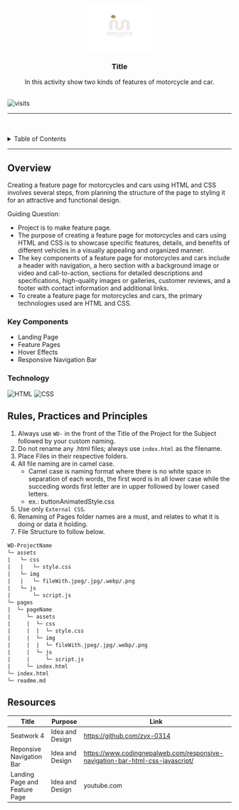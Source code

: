 <a name="readme-top">

<br/>

<br />
<div align="center">
  <a href="https://github.com/Seanmojica17">
    <img src="./assets/img/Brown Simple Interior Furniture Initial Logo.png" alt="Mojics" width="140" height="100">
  </a>

  <h3 align="center">Title</h3>
</div>

<div align="center">
  In this activity show two kinds of features of motorcycle and car.
</div>

<br />

![visits](https://visit-counter.vercel.app/counter.png?page=https%3A%2F%2Fgithub.com%2FSeanmojica17%2FWD-Seatwork.4&s=42&c=ff0026&bg=00000000&no=1&ff=electrolize&tb=&ta=)

---

<br />
<br />


<details>
  <summary>Table of Contents</summary>
  <ol>
    <li>
      <a href="#overview">Overview</a>
      <ol>
        <li>
          <a href="#key-components">Key Components</a>
        </li>
        <li>
          <a href="#technology">Technology</a>
        </li>
      </ol>
    </li>
    <li>
      <a href="#rule,-practices-and-principles">Rules, Practices and Principles</a>
    </li>
    <li>
      <a href="#resources">Resources</a>
    </li>
  </ol>
</details>

---

## Overview
Creating a feature page for motorcycles and cars using HTML and CSS involves several steps, from planning the structure of the page to styling it for an attractive and functional design.

Guiding Question:
- Project is to make feature page.
- The purpose of creating a feature page for motorcycles and cars using HTML and CSS is to showcase specific features, details, and benefits of different vehicles in a visually appealing and    organized manner.
- The key components of a feature page for motorcycles and cars include a header with navigation, a hero section with a background image or video and call-to-action, sections for detailed descriptions and specifications, high-quality images or galleries, customer reviews, and a footer with contact information and additional links.
- To create a feature page for motorcycles and cars, the primary technologies used are HTML and CSS.

### Key Components
- Landing Page
- Feature Pages
- Hover Effects
- Responsive Navigation Bar

### Technology
<!-- TODO: List of Technology Used -->
![HTML](https://img.shields.io/badge/HTML-E34F26?style=for-the-badge&logo=html5&logoColor=white)
![CSS](https://img.shields.io/badge/CSS-1572B6?style=for-the-badge&logo=css3&logoColor=white)

## Rules, Practices and Principles
1. Always use `WD-` in the front of the Title of the Project for the Subject followed by your custom naming.
2. Do not rename any .html files; always use `index.html` as the filename.
3. Place Files in their respective folders.
4. All file naming are in camel case.
   - Camel case is naming format where there is no white space in separation of each words, the first word is in all lower case while the succeding words first letter are in upper followed by lower cased letters.
   - ex.: buttonAnimatedStyle.css
5. Use only `External CSS`.
6. Renaming of Pages folder names are a must, and relates to what it is doing or data it holding.
7. File Structure to follow below.

```
WD-ProjectName
└─ assets
|   └─ css
|   |   └─ style.css
|   └─ img
|   |   └─ fileWith.jpeg/.jpg/.webp/.png
|   └─ js
|       └─ script.js
└─ pages
|  └─ pageName
|     └─ assets
|     |  └─ css
|     |  |  └─ style.css
|     |  └─ img
|     |  |  └─ fileWith.jpeg/.jpg/.webp/.png
|     |  └─ js
|     |     └─ script.js
|     └─ index.html
└─ index.html
└─ readme.md
```

## Resources

<!-- TODO: Add References -->
| Title | Purpose | Link |
|-|-|-|
| Seatwork 4 | Idea and Design | https://github.com/zyx-0314 |
| Reponsive Navigation Bar | Idea and Design | https://www.codingnepalweb.com/responsive-navigation-bar-html-css-javascript/ |
| Landing Page and Feature Page | Idea and Design | youtube.com |
